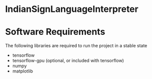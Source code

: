 # IndianSignLanguageInterpreter

# Software Requirements
The following libraries are required to run the project in a stable state
* tensorflow
* tensorflow-gpu (optional, or included with tensorflow)
* numpy
* matplotlib